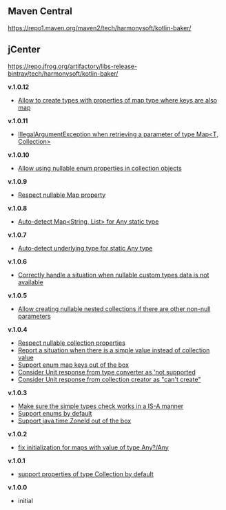 ## Maven Central

https://repo1.maven.org/maven2/tech/harmonysoft/kotlin-baker/

## jCenter

https://repo.jfrog.org/artifactory/libs-release-bintray/tech/harmonysoft/kotlin-baker/

**v.1.0.12**
* [Allow to create types with properties of map type where keys are also map](https://github.com/denis-zhdanov/kotlin-baker/issues/25)

**v.1.0.11**
* [IllegalArgumentException when retrieving a parameter of type Map<T, Collection<E>>](https://github.com/denis-zhdanov/kotlin-baker/issues/23)

**v.1.0.10**
* [Allow using nullable enum properties in collection objects](https://github.com/denis-zhdanov/kotlin-baker/issues/20)

**v.1.0.9**
* [Respect nullable Map property](https://github.com/denis-zhdanov/kotlin-baker/issues/43)

**v.1.0.8**
* [Auto-detect Map<String, List<String>> for Any static type](https://github.com/denis-zhdanov/kotlin-baker/issues/19)

**v.1.0.7**
* [Auto-detect underlying type for static Any type](https://github.com/denis-zhdanov/kotlin-baker/issues/18)

**v.1.0.6**
* [Correctly handle a situation when nullable custom types data is not available](https://github.com/denis-zhdanov/kotlin-baker/issues/16)

**v.1.0.5**
* [Allow creating nullable nested collections if there are other non-null parameters](https://github.com/denis-zhdanov/kotlin-baker/issues/14)

**v.1.0.4**

* [Respect nullable collection properties](https://github.com/denis-zhdanov/kotlin-baker/issues/9)
* [Report a situation when there is a simple value instead of collection value](https://github.com/denis-zhdanov/kotlin-baker/issues/10)
* [Support enum map keys out of the box](https://github.com/denis-zhdanov/kotlin-baker/issues/11)
* [Consider Unit response from type converter as 'not supported](https://github.com/denis-zhdanov/kotlin-baker/issues/12)
* [Consider Unit response from collection creator as "can't create"](https://github.com/denis-zhdanov/kotlin-baker/issues/13)

**v.1.0.3**

* [Make sure the simple types check works in a IS-A manner](https://github.com/denis-zhdanov/kotlin-baker/issues/6)
* [Support enums by default](https://github.com/denis-zhdanov/kotlin-baker/issues/7)
* [Support java.time.ZoneId out of the box](https://github.com/denis-zhdanov/kotlin-baker/issues/8)

**v.1.0.2**

* [fix initialization for maps with value of type Any?/Any](https://github.com/denis-zhdanov/kotlin-baker/issues/5)

 **v.1.0.1**
 
 * [support properties of type Collection by default](https://github.com/denis-zhdanov/kotlin-baker/issues/4)
 
 **v.1.0.0**
 
 * initial
